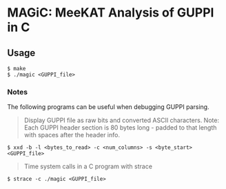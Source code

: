 # MAGiC: MeeKAT Analysis of GUPPI in C

## Usage

```
$ make
$ ./magic <GUPPI_file>
```


### Notes
The following programs can be useful when debugging GUPPI parsing.

> Display GUPPI file as raw bits and converted ASCII characters. Note: Each GUPPI header section is 80 bytes long - padded to that length with spaces after the header info.

```shell
$ xxd -b -l <bytes_to_read> -c <num_columns> -s <byte_start> <GUPPI_file>
```

> Time system calls in a C program with strace

```
$ strace -c ./magic <GUPPI_file>
```
